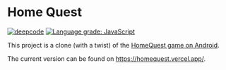 # Home Quest

[![deepcode](https://www.deepcode.ai/api/gh/badge?key=eyJhbGciOiJIUzI1NiIsInR5cCI6IkpXVCJ9.eyJwbGF0Zm9ybTEiOiJnaCIsIm93bmVyMSI6ImtodW9uZ2R1eWJ1aSIsInJlcG8xIjoiaG9tZXF1ZXN0LWNsb25lIiwiaW5jbHVkZUxpbnQiOmZhbHNlLCJhdXRob3JJZCI6MjQzMDEsImlhdCI6MTYwNDA3NDY2MX0.GORorPBdIaQ0mSTwhajmn32OLMDjq2ZYsKMr2aCwUy0)](https://www.deepcode.ai/app/gh/khuongduybui/homequest-clone/_/dashboard?utm_content=gh%2Fkhuongduybui%2Fhomequest-clone)
[![Language grade: JavaScript](https://img.shields.io/lgtm/grade/javascript/g/khuongduybui/homequest-clone.svg?logo=lgtm&logoWidth=18)](https://lgtm.com/projects/g/khuongduybui/homequest-clone/context:javascript)

This project is a clone (with a twist) of the [HomeQuest game on Android](https://play.google.com/store/apps/details?id=de.codestream.horus).

The current version can be found on https://homequest.vercel.app/.

